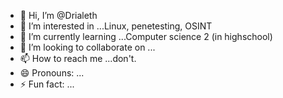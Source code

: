 - 👋 Hi, I’m @Drialeth
- 👀 I’m interested in ...Linux, penetesting, OSINT
- 🌱 I’m currently learning ...Computer science 2 (in highschool)
- 💞️ I’m looking to collaborate on ...
- 📫 How to reach me ...don't.
- 😄 Pronouns: ...
- ⚡ Fun fact: ...

<!---
Drialeth/Drialeth is a ✨ special ✨ repository because its `README.md` (this file) appears on your GitHub profile.
You can click the Preview link to take a look at your changes.
--->

